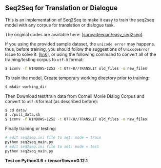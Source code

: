 ## Seq2Seq for Translation or Dialogue
This is an implementation of Seq2Seq to make it easy to train the seq2seq model with any corpus for translation or dialogue task.

The original codes are available here: [[suriyadeepan/easy_seq2seq]](https://github.com/suriyadeepan/easy_seq2seq). 

If you using the provided sample dataset, the `unicode error` may happens. thus, before training, you should follow the suggestions of `UnicodeError` issue to solve it: [[link]](https://github.com/suriyadeepan/easy_seq2seq/issues/31), or using the following command to convert all of the training/testing corpus to `utf-8` format: 
``` bash
$ iconv -f WINDOWS-1252 -t UTF-8//TRANSLIT old_files -o new_files
```
To train the model, Create temporary working directory prior to training:
``` bash
$ mkdir working_dir
```
Then Download test/train data from Cornell Movie Dialog Corpus and convert to `utf-8` format (as described before):
``` bash
$ cd data/
$ ./pull_data.sh
$ iconv -f WINDOWS-1252 -t UTF-8//TRANSLIT old_files -o new_files
```
Finally training or testing:
``` bash
# edit seq2seq.ini file to set: mode = train
python seq2seq_main.py
# edit seq2seq.ini file to set: mode = test
python seq2seq_main.py
```

**Test on Python3.6 + tensorflow==0.12.1**
